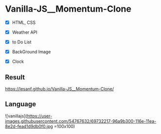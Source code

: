 # Vanilla-JS__Momentum-Clone

- [x] HTML, CSS
- [x] Weather API
- [x] to Do List
- [x] BackGround Image
- [x] Clock


## Result

https://lesanf.github.io/Vanilla-JS__Momentum-Clone/


## Language
![vanillajs](https://user-images.githubusercontent.com/54767632/69732217-96a9b300-116e-11ea-8e2d-fead1d9db0f0.jpg =100x100)
